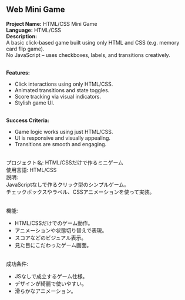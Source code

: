 ## Web Mini Game

**Project Name:** HTML/CSS Mini Game <br>
**Language:** HTML/CSS <br>
**Description:** <br>
A basic click-based game built using only HTML and CSS (e.g. memory card flip game).<br>
No JavaScript – uses checkboxes, labels, and transitions creatively.<br><br>

**Features:** <br>
- Click interactions using only HTML/CSS. <br>
- Animated transitions and state toggles. <br>
- Score tracking via visual indicators. <br>
- Stylish game UI. <br><br>

**Success Criteria:** <br>
- Game logic works using just HTML/CSS. <br>
- UI is responsive and visually appealing. <br>
- Transitions are smooth and engaging. <br><br>

プロジェクト名: HTML/CSSだけで作るミニゲーム<br>
使用言語: HTML/CSS <br>
説明: <br>
JavaScriptなしで作るクリック型のシンプルゲーム。<br>
チェックボックスやラベル、CSSアニメーションを使って実装。<br><br>

機能: <br>
- HTML/CSSだけでのゲーム動作。 <br>
- アニメーションや状態切り替えで表現。 <br>
- スコアなどのビジュアル表示。 <br>
- 見た目にこだわったゲーム画面。 <br><br>

成功条件: <br>
- JSなしで成立するゲーム仕様。 <br>
- デザインが綺麗で使いやすい。 <br>
- 滑らかなアニメーション。 <br><br>
